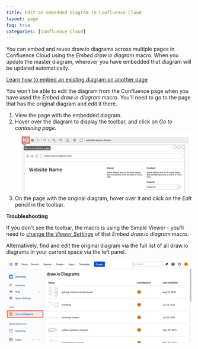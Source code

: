 ```yaml
---
title: Edit an embedded diagram in Confluence Cloud
layout: page
faq: true
categories: [Confluence Cloud]
---
```


You can embed and reuse draw.io diagrams across multiple pages in Confluence Cloud using the _Embed draw.io diagram_ macro. When you update the master diagram, wherever you have embedded that diagram will be updated automatically. 

[Learn how to embed an existing diagram on another page](/doc/faq/confluence-cloud-embed-diagram.html)

You won't be able to edit the diagram from the Confluence page when you have used the _Embed draw.io diagram_ macro. You'll need to go to the page that has the original diagram and edit it there. 

1. View the page with the embedded diagram.
2. Hover over the diagram to display the toolbar, and click on _Go to containing page_. 
<br /><img src="/assets/img/blog/confluence-cloud-viewer-go-to-containing-page.png" style="max-width:100%;height:auto;" alt="Go to the page containing the original diagram when you want to edit an embedded draw.io diagram in Confluence Cloud">
3. On the page with the original diagram, hover over it and click on the _Edit_ pencil in the toolbar.

**Troubleshooting**

If you don't see the toolbar, the macro is using the Simple Viewer - you'll need to [change the _Viewer Settings_](/doc/faq/confluence-cloud-viewer-settings.html) of that _Embed draw.io diagram_ macro. 

Alternatively, find and edit the original diagram via the full list of all draw.io diagrams in your current space via the left panel. 

<img src="/assets/img/blog/confluence-cloud-list-drawio-diagrams.png" style="width=100%;max-width:500px;height:auto;" alt="See all of the draw.io diagram in your Confluence Cloud space via the left panel">